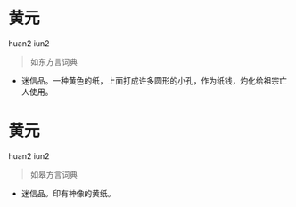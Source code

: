 # 黄元
huan2 iun2
> 如东方言词典
- 迷信品。一种黄色的纸，上面打成许多圆形的小孔，作为纸钱，灼化给祖宗亡人使用。

# 黄元
huan2 iun2
> 如皋方言词典
- 迷信品。印有神像的黄纸。
